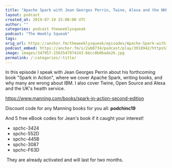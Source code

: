 ```yaml
---
title: "Apache Spark with Jean Georges Perrin, Twine, Alexa and the NHS"
layout: podcast
created_at: 2019-07-19 15:00:00 UTC
author: ""
categories: podcast theweeklysqueak
podcast: "The Weekly Squeak"
tags: 
orig_url: https://anchor.fm/theweeklysqueak/episodes/Apache-Spark-with-Jean-Georges-Perrin--Twine--Alexa-and-the-NHS-e4m3ku
podcast_embed: https://anchor.fm/s/2ab8734/podcast/play/3918942/https%3A%2F%2Fd3ctxlq1ktw2nl.cloudfront.net%2Fstaging%2F2019-6-23%2F19329431-44100-2-fb33d34ca5aaa.m4a
image: images/347957-1563547974243-6bcc8b0bade26.jpg
permalink: /:categories/:title/
---
```

In this episode I speak with Jean Georges Perrin about his forthcoming book "Spark in Action", where we cover Apache Spark, writing books, and why many are wrong about IBM. I also cover Twine, Open Source and Alexa and the UK's health service.

https://www.manning.com/books/spark-in-action-second-edition

Discount code for any Manning books for you all: **podchinc19**

And 5 free eBook codes for Jean's book if it caught your interest!

- spchc-3424
- spchc-552D
- spchc-445B
- spchc-3087
- spchc-F63D

&nbsp;They are already activated and will last for two months.&nbsp;